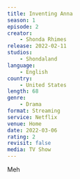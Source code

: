 ```yaml
---
title: Inventing Anna
season: 1
episode: 2
creator:
    - Shonda Rhimes
release: 2022-02-11
studios:
    - Shondaland
language:
    - English
country:
    - United States
length: 68
genre:
    - Drama
format: Streaming
service: Netflix
venue: Home
date: 2022-03-06
rating: 2
revisit: false
media: TV Show
---
```


Meh
